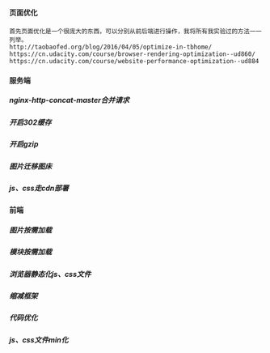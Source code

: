 #### 页面优化
    首先页面优化是一个很庞大的东西，可以分别从前后端进行操作，我将所有我实验过的方法一一列举。  
    http://taobaofed.org/blog/2016/04/05/optimize-in-tbhome/
    https://cn.udacity.com/course/browser-rendering-optimization--ud860/
    https://cn.udacity.com/course/website-performance-optimization--ud884  
#### 服务端

##### nginx-http-concat-master合并请求

##### 开启302缓存

##### 开启gzip

##### 图片迁移图床

##### js、css走cdn部署

#### 前端

##### 图片按需加载

##### 模块按需加载

##### 浏览器静态化js、css文件

##### 缩减框架

##### 代码优化
    
##### js、css文件min化

